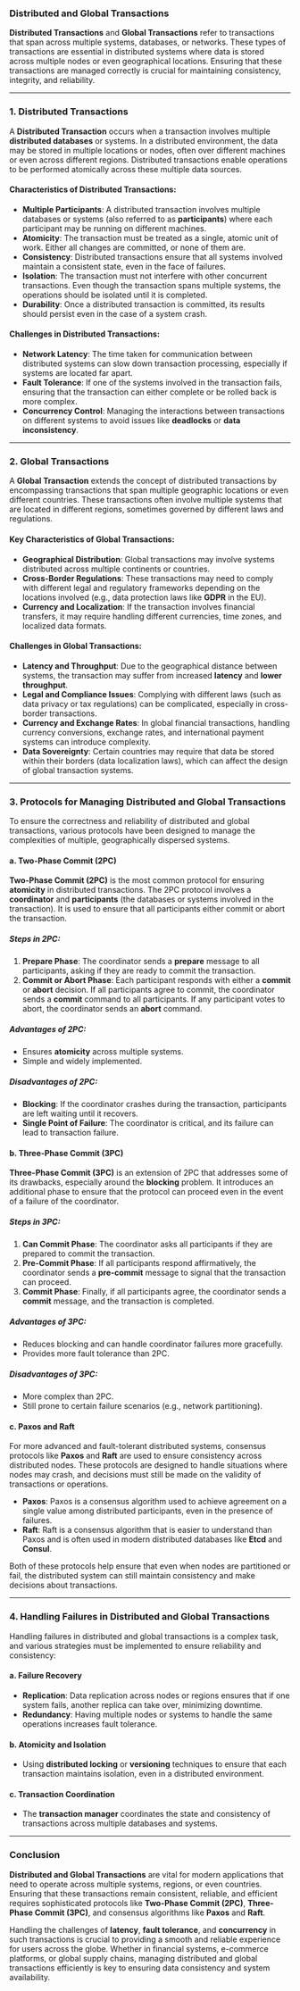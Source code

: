 ### **Distributed and Global Transactions**

**Distributed Transactions** and **Global Transactions** refer to transactions that span across multiple systems, databases, or networks. These types of transactions are essential in distributed systems where data is stored across multiple nodes or even geographical locations. Ensuring that these transactions are managed correctly is crucial for maintaining consistency, integrity, and reliability.

---

### **1. Distributed Transactions**

A **Distributed Transaction** occurs when a transaction involves multiple **distributed databases** or systems. In a distributed environment, the data may be stored in multiple locations or nodes, often over different machines or even across different regions. Distributed transactions enable operations to be performed atomically across these multiple data sources.

#### **Characteristics of Distributed Transactions:**
- **Multiple Participants**: A distributed transaction involves multiple databases or systems (also referred to as **participants**) where each participant may be running on different machines.
- **Atomicity**: The transaction must be treated as a single, atomic unit of work. Either all changes are committed, or none of them are.
- **Consistency**: Distributed transactions ensure that all systems involved maintain a consistent state, even in the face of failures.
- **Isolation**: The transaction must not interfere with other concurrent transactions. Even though the transaction spans multiple systems, the operations should be isolated until it is completed.
- **Durability**: Once a distributed transaction is committed, its results should persist even in the case of a system crash.

#### **Challenges in Distributed Transactions:**
- **Network Latency**: The time taken for communication between distributed systems can slow down transaction processing, especially if systems are located far apart.
- **Fault Tolerance**: If one of the systems involved in the transaction fails, ensuring that the transaction can either complete or be rolled back is more complex.
- **Concurrency Control**: Managing the interactions between transactions on different systems to avoid issues like **deadlocks** or **data inconsistency**.

---

### **2. Global Transactions**

A **Global Transaction** extends the concept of distributed transactions by encompassing transactions that span multiple geographic locations or even different countries. These transactions often involve multiple systems that are located in different regions, sometimes governed by different laws and regulations.

#### **Key Characteristics of Global Transactions:**
- **Geographical Distribution**: Global transactions may involve systems distributed across multiple continents or countries.
- **Cross-Border Regulations**: These transactions may need to comply with different legal and regulatory frameworks depending on the locations involved (e.g., data protection laws like **GDPR** in the EU).
- **Currency and Localization**: If the transaction involves financial transfers, it may require handling different currencies, time zones, and localized data formats.

#### **Challenges in Global Transactions:**
- **Latency and Throughput**: Due to the geographical distance between systems, the transaction may suffer from increased **latency** and **lower throughput**.
- **Legal and Compliance Issues**: Complying with different laws (such as data privacy or tax regulations) can be complicated, especially in cross-border transactions.
- **Currency and Exchange Rates**: In global financial transactions, handling currency conversions, exchange rates, and international payment systems can introduce complexity.
- **Data Sovereignty**: Certain countries may require that data be stored within their borders (data localization laws), which can affect the design of global transaction systems.

---

### **3. Protocols for Managing Distributed and Global Transactions**

To ensure the correctness and reliability of distributed and global transactions, various protocols have been designed to manage the complexities of multiple, geographically dispersed systems.

#### **a. Two-Phase Commit (2PC)**

**Two-Phase Commit (2PC)** is the most common protocol for ensuring **atomicity** in distributed transactions. The 2PC protocol involves a **coordinator** and **participants** (the databases or systems involved in the transaction). It is used to ensure that all participants either commit or abort the transaction.

##### **Steps in 2PC:**
1. **Prepare Phase**: The coordinator sends a **prepare** message to all participants, asking if they are ready to commit the transaction.
2. **Commit or Abort Phase**: Each participant responds with either a **commit** or **abort** decision. If all participants agree to commit, the coordinator sends a **commit** command to all participants. If any participant votes to abort, the coordinator sends an **abort** command.

##### **Advantages of 2PC**:
- Ensures **atomicity** across multiple systems.
- Simple and widely implemented.

##### **Disadvantages of 2PC**:
- **Blocking**: If the coordinator crashes during the transaction, participants are left waiting until it recovers.
- **Single Point of Failure**: The coordinator is critical, and its failure can lead to transaction failure.

#### **b. Three-Phase Commit (3PC)**

**Three-Phase Commit (3PC)** is an extension of 2PC that addresses some of its drawbacks, especially around the **blocking** problem. It introduces an additional phase to ensure that the protocol can proceed even in the event of a failure of the coordinator.

##### **Steps in 3PC:**
1. **Can Commit Phase**: The coordinator asks all participants if they are prepared to commit the transaction.
2. **Pre-Commit Phase**: If all participants respond affirmatively, the coordinator sends a **pre-commit** message to signal that the transaction can proceed.
3. **Commit Phase**: Finally, if all participants agree, the coordinator sends a **commit** message, and the transaction is completed.

##### **Advantages of 3PC**:
- Reduces blocking and can handle coordinator failures more gracefully.
- Provides more fault tolerance than 2PC.

##### **Disadvantages of 3PC**:
- More complex than 2PC.
- Still prone to certain failure scenarios (e.g., network partitioning).

#### **c. Paxos and Raft**

For more advanced and fault-tolerant distributed systems, consensus protocols like **Paxos** and **Raft** are used to ensure consistency across distributed nodes. These protocols are designed to handle situations where nodes may crash, and decisions must still be made on the validity of transactions or operations.

- **Paxos**: Paxos is a consensus algorithm used to achieve agreement on a single value among distributed participants, even in the presence of failures.
- **Raft**: Raft is a consensus algorithm that is easier to understand than Paxos and is often used in modern distributed databases like **Etcd** and **Consul**.

Both of these protocols help ensure that even when nodes are partitioned or fail, the distributed system can still maintain consistency and make decisions about transactions.

---

### **4. Handling Failures in Distributed and Global Transactions**

Handling failures in distributed and global transactions is a complex task, and various strategies must be implemented to ensure reliability and consistency:

#### **a. Failure Recovery**
- **Replication**: Data replication across nodes or regions ensures that if one system fails, another replica can take over, minimizing downtime.
- **Redundancy**: Having multiple nodes or systems to handle the same operations increases fault tolerance.
  
#### **b. Atomicity and Isolation**
- Using **distributed locking** or **versioning** techniques to ensure that each transaction maintains isolation, even in a distributed environment.

#### **c. Transaction Coordination**
- The **transaction manager** coordinates the state and consistency of transactions across multiple databases and systems.

---

### **Conclusion**

**Distributed and Global Transactions** are vital for modern applications that need to operate across multiple systems, regions, or even countries. Ensuring that these transactions remain consistent, reliable, and efficient requires sophisticated protocols like **Two-Phase Commit (2PC)**, **Three-Phase Commit (3PC)**, and consensus algorithms like **Paxos** and **Raft**.

Handling the challenges of **latency**, **fault tolerance**, and **concurrency** in such transactions is crucial to providing a smooth and reliable experience for users across the globe. Whether in financial systems, e-commerce platforms, or global supply chains, managing distributed and global transactions efficiently is key to ensuring data consistency and system availability.
